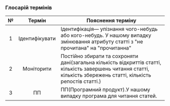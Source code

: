### Глосарій термінів

| № | Термін  | Пояснення терміну                                                 |
|:-:|:-------:|---------------------------------------------------------------------|
| 1 | Ідентифікувати |Ідентифікація— упізнання чого-небудь або кого-небудь. У нашому випадку змінювання атрибуту статті з "не прочитана" на "прочитанна"                                       |
| 2 | Моніторити | Постійно збирати та сохроняти дані(загальна кількість відкриттів статті, кількість завершень читання статті, кількість збережень статті, кількість репостів статті.)                                |
| 3 | ПП | ПП(Програмний продукт).У нашому випадку програма для читання статей.                                |
